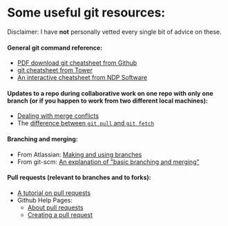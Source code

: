 # Some useful git resources:

Disclaimer: I have **not** personally vetted every single bit of advice on these. 

#### General git command reference:
* [PDF download git cheatsheet from Github](https://services.github.com/on-demand/downloads/github-git-cheat-sheet.pdf)  
* [git cheatsheet from Tower](https://www.git-tower.com/blog/git-cheat-sheet/)  
* [An interactive cheatsheet from NDP Software](http://ndpsoftware.com/git-cheatsheet.html)  

#### Updates to a repo during collaborative work on one repo with only one branch (or if you happen to work from two different local machines):  
* [Dealing with merge conflicts](https://www.git-tower.com/learn/git/ebook/en/command-line/advanced-topics/merge-conflicts)  
* The [difference between `git pull` and `git fetch`](https://www.git-tower.com/learn/git/faq/difference-between-git-fetch-git-pull)  

#### Branching and merging:
* From Atlassian: [Making and using branches](https://www.atlassian.com/git/tutorials/using-branches)
* From git-scm: [An explanation of "basic branching and merging"](https://git-scm.com/book/en/v2/Git-Branching-Basic-Branching-and-Merging)

#### Pull requests (relevant to branches and to forks):
* [A tutorial on pull requests](https://yangsu.github.io/pull-request-tutorial/)
* Github Help Pages: 
	* [About pull requests](https://help.github.com/articles/about-pull-requests/)
	* [Creating a pull request](https://help.github.com/articles/creating-a-pull-request/)
	





